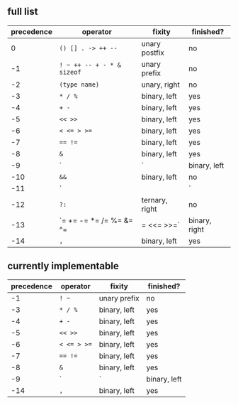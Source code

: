 ## full list

| precedence | operator | fixity | finished? |
 --- | --- | --- | ---
| 0 | `() [] . -> ++ --` | unary postfix | no |
| -1 | `! ~ ++ -- + - * & sizeof` | unary prefix | no |
| -2 | `(type name)` | unary, right | no |
| -3 | `* / %` | binary, left | yes |
| -4 | `+ -` | binary, left | yes |
| -5 | `<< >>` | binary, left | yes |
| -6 | `< <= > >=` | binary, left | yes |
| -7 | `== !=` | binary, left | yes |
| -8 | `&` | binary, left | yes |
| -9 | `|` | binary, left| yes |
| -10 | `&&` | binary, left | no |
| -11 | `||` | binary, left | no |
| -12 | `?:` | ternary, right | no |
| -13 | `= += -= *= /= %= &= ^= |= <<= >>=` | binary, right | no |
| -14 | `,` | binary, left | yes |


## currently implementable

| precedence | operator | fixity | finished? |
 --- | --- | --- | ---
| -1 | `! ~ ` | unary prefix | no |
| -3 | `* / %` | binary, left | yes |
| -4 | `+ -` | binary, left | yes |
| -5 | `<< >>` | binary, left | yes |
| -6 | `< <= > >=` | binary, left | yes |
| -7 | `== !=` | binary, left | yes |
| -8 | `&` | binary, left | yes |
| -9 | `|` | binary, left| yes |
| -14 | `,` | binary, left | yes |

